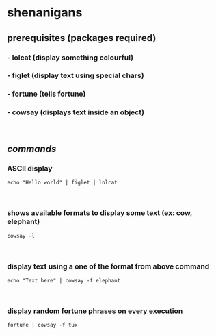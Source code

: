 # shenanigans

## prerequisites (packages required)
### - lolcat (display something colourful)
### - figlet (display text using special chars)
### - fortune (tells fortune)
### - cowsay (displays text inside an object)

<br>

## **_commands_**
### ASCII display  
```echo "Hello world" | figlet | lolcat```

<br>

### shows available formats to display some text (ex: cow, elephant)
```cowsay -l```

<br>

### display text using a one of the format from above command
```echo "Text here" | cowsay -f elephant```

<br>

### display random fortune phrases on every execution
```fortune | cowsay -f tux```

<br>
